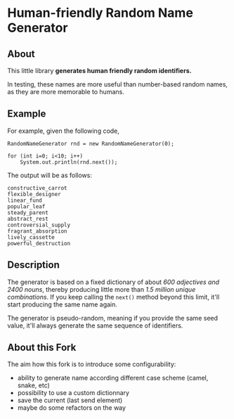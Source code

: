 # Human-friendly Random Name Generator

## About

This little library **generates human friendly random identifiers.**

In testing, these names are more useful than number-based random names, as they are more memorable to
humans.

## Example

 For example, given the following
code,

    RandomNameGenerator rnd = new RandomNameGenerator(0);

    for (int i=0; i<10; i++)
        System.out.println(rnd.next());

The output will be as follows:

    constructive_carrot
    flexible_designer
    linear_fund
    popular_leaf
    steady_parent
    abstract_rest
    controversial_supply
    fragrant_absorption
    lively_cassette
    powerful_destruction
    
## Description

The generator is based on a fixed dictionary of about *600 adjectives and 2400 nouns*, thereby
producing little more than *1.5 million unique combinations*. If you keep calling the `next()`
method beyond this limit, it'll start producing the same name again.

The generator is pseudo-random, meaning if you provide the same seed value, it'll always
generate the same sequence of identifiers.

## About this Fork

The aim how this fork is to introduce some configurability: 
- ability to generate name according different case scheme (camel, snake, etc)
- possibility to use a custom dictionnary
- save the current (last send element)
- maybe do some refactors on the way

